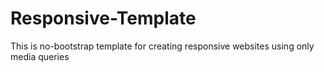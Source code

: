 # Responsive-Template
This is no-bootstrap template for creating responsive websites using only media queries
